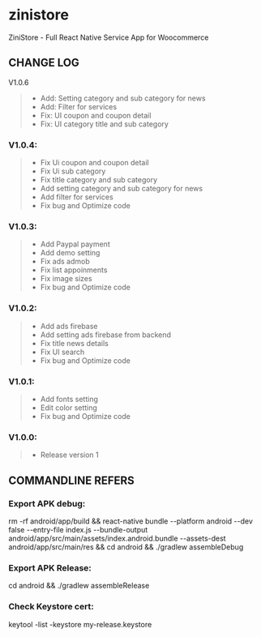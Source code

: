 # zinistore
ZiniStore - Full React Native Service App for Woocommerce

## CHANGE LOG

V1.0.6
> * Add: Setting category and sub category for news
> * Add: Filter for services
> * Fix: UI coupon and coupon detail
> * Fix: UI category title and sub category

### V1.0.4:
> * Fix Ui coupon and coupon detail
> * Fix Ui sub category
> * Fix title category and sub category
> * Add setting category and sub category for news
> * Add filter for services
> * Fix bug and Optimize code

### V1.0.3:
> * Add Paypal payment
> * Add demo setting
> * Fix ads admob
> * Fix list appoinments
> * Fix image sizes
> * Fix bug and Optimize code

### V1.0.2:
> * Add ads firebase
> * Add setting ads firebase from backend
> * Fix title news details
> * Fix UI search
> * Fix bug and Optimize code

### V1.0.1:
> * Add fonts setting
> * Edit color setting
> * Fix bug and Optimize code

### V1.0.0:
> * Release version 1

## COMMANDLINE REFERS
### Export APK debug:
rm -rf android/app/build && react-native bundle --platform android --dev false --entry-file index.js --bundle-output android/app/src/main/assets/index.android.bundle --assets-dest android/app/src/main/res && cd android && ./gradlew assembleDebug

### Export APK Release:
cd android && ./gradlew assembleRelease

### Check Keystore cert:
keytool -list -keystore my-release.keystore
